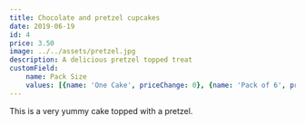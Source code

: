 ```yaml
---
title: Chocolate and pretzel cupcakes
date: 2019-06-19
id: 4
price: 3.50
image: ../../assets/pretzel.jpg
description: A delicious pretzel topped treat
customField: 
    name: Pack Size
    values: [{name: 'One Cake', priceChange: 0}, {name: 'Pack of 6', priceChange: -1.00}, {name: 'Pack of 12', priceChange: 28.50}]
---
```


This is a very yummy cake topped with a pretzel.
